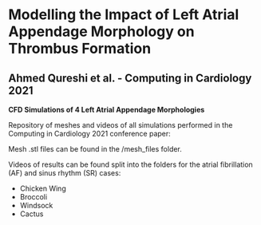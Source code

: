 # Modelling the Impact of Left Atrial Appendage Morphology on Thrombus Formation 
## Ahmed Qureshi et al. - Computing in Cardiology 2021

**CFD Simulations of 4 Left Atrial Appendage Morphologies**

Repository of meshes and videos of all simulations performed in the Computing in Cardiology 2021 conference paper:

Mesh .stl files can be found in the /mesh_files folder.

Videos of results can be found split into the folders for the atrial fibrillation (AF) and sinus rhythm (SR) cases:
- Chicken Wing
- Broccoli
- Windsock
- Cactus
